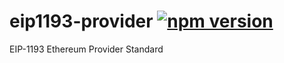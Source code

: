 # eip1193-provider [![npm version](https://badge.fury.io/js/eip1193-provider.svg)](https://badge.fury.io/js/eip1193-provider)

EIP-1193 Ethereum Provider Standard
